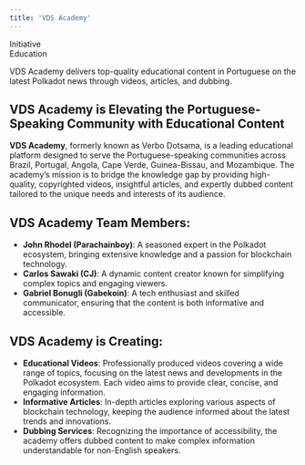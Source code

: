 ```yaml
---
title: 'VDS Academy'
---
```

Initiative  
 Education  

VDS Academy delivers top-quality educational content in Portuguese on the latest Polkadot news through videos, articles, and dubbing.

VDS Academy is Elevating the Portuguese-Speaking Community with Educational Content
-----------------------------------------------------------------------------------

**VDS Academy**, formerly known as Verbo Dotsama, is a leading educational platform designed to serve the Portuguese-speaking communities across Brazil, Portugal, Angola, Cape Verde, Guinea-Bissau, and Mozambique. The academy’s mission is to bridge the knowledge gap by providing high-quality, copyrighted videos, insightful articles, and expertly dubbed content tailored to the unique needs and interests of its audience.

**VDS Academy Team Members**:
-----------------------------

- **John Rhodel (Parachainboy)**: A seasoned expert in the Polkadot ecosystem, bringing extensive knowledge and a passion for blockchain technology.
- **Carlos Sawaki (CJ)**: A dynamic content creator known for simplifying complex topics and engaging viewers.
- **Gabriel Bonugli (Gabekoin)**: A tech enthusiast and skilled communicator, ensuring that the content is both informative and accessible.

**VDS Academy is Creating**:
----------------------------

- **Educational Videos**: Professionally produced videos covering a wide range of topics, focusing on the latest news and developments in the Polkadot ecosystem. Each video aims to provide clear, concise, and engaging information.
- **Informative Articles**: In-depth articles exploring various aspects of blockchain technology, keeping the audience informed about the latest trends and innovations.
- **Dubbing Services**: Recognizing the importance of accessibility, the academy offers dubbed content to make complex information understandable for non-English speakers.
